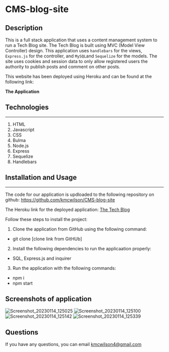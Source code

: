 # CMS-blog-site

## Description

This is a full stack application that uses a content management system to run a Tech Blog site. The Tech Blog is built using MVC (Model View Controller) design. This application uses `handlebars` for the views, `Express.js` for the controller, and `MySQL`and `Sequelize` for the models. The site uses cookies and session data to only allow registered users the authority to publish posts and comment on other posts. 

This website has been deployed using Heroku and can be found at the following link:

**The Application**
## Technologies
---
1. HTML
2. Javascript
3. CSS
4. Bulma
5. Node.js
6. Express
7. Sequelize
8. Handlebars

## Installation and Usage
---
The code for our application is updloaded to the following repository on github: https://github.com/kmcwilson/CMS-blog-site

The Heroku link for the deployed application: [The Tech Blog](https://pacific-forest-66625.herokuapp.com/)

Follow these steps to install the project:
1. Clone the application from GitHub using the following command:
* git clone [clone link from GitHUb]

2. Install the following dependencies to run the applicaation properly:
* SQL, Express.js and inquirer

3. Run the application with the following commands:
* npm i
* npm start

## Screenshots of application

![Screenshot_20230114_125025](https://user-images.githubusercontent.com/110554091/212488441-b54c2549-4a71-49e4-8f56-63b06e0a7320.png)
![Screenshot_20230114_125100](https://user-images.githubusercontent.com/110554091/212488596-aa25c136-44d2-4748-b9e3-352551a26167.png)
![Screenshot_20230114_125142](https://user-images.githubusercontent.com/110554091/212488475-df1db0ce-c722-47f4-9343-cf133c60fa4a.png)
![Screenshot_20230114_125339](https://user-images.githubusercontent.com/110554091/212488477-00da90a2-bae6-4e2a-8600-9ad01539cf79.png)

## Questions
If you have any questions, you can email [kmcwilson4@gmail.com](mailto:kmcwilson4@gmail.com)

